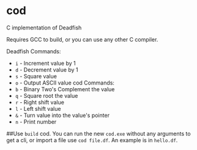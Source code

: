 # cod
C implementation of Deadfish

Requires GCC to build, or you can use any other C compiler.

Deadfish Commands:
* `i` - Increment value by 1
* `d` - Decrement value by 1
* `s` - Square value
* `o` - Output ASCII value
cod Commands:
* `b` - Binary Two's Complement the value
* `q` - Square root the value
* `r` - Right shift value
* `l` - Left shift value
* `&` - Turn value into the value's pointer
* `n` - Print number

##Use
`build` cod. You can run the new `cod.exe` without any arguments to get a cli, or import a file use `cod file.df`. An example is in `hello.df`.